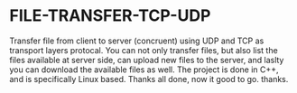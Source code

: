 # FILE-TRANSFER-TCP-UDP
Transfer file from client to server (concruent) using UDP and TCP as transport layers protocal. You can not only transfer files, but also list the files available at server side, can upload new files to the server, and laslty you can download the available files as well. The project is done in C++, and is specifically Linux based. Thanks
all done, now it good to go. thanks.
